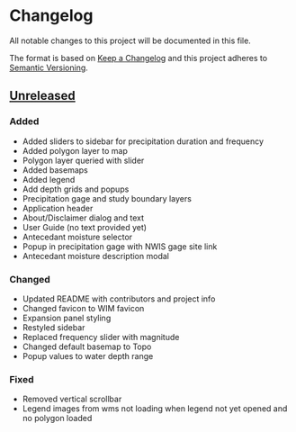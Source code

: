 # Changelog

All notable changes to this project will be documented in this file.

The format is based on [Keep a Changelog](http://keepachangelog.com/en/1.0.0/)
and this project adheres to [Semantic Versioning](http://semver.org/spec/v2.0.0.html).

## [Unreleased](https://github.com/USGS-WiM/fim-harrisonville-mo/tree/dev)

### Added

- Added sliders to sidebar for precipitation duration and frequency
- Added polygon layer to map
- Polygon layer queried with slider
- Added basemaps
- Added legend
- Add depth grids and popups
- Precipitation gage and study boundary layers
- Application header
- About/Disclaimer dialog and text
- User Guide (no text provided yet)
- Antecedant moisture selector
- Popup in precipitation gage with NWIS gage site link
- Antecedant moisture description modal

### Changed

- Updated README with contributors and project info
- Changed favicon to WIM favicon
- Expansion panel styling
- Restyled sidebar
- Replaced frequency slider with magnitude
- Changed default basemap to Topo
- Popup values to water depth range


### Fixed

- Removed vertical scrollbar
- Legend images from wms not loading when legend not yet opened and no polygon loaded

